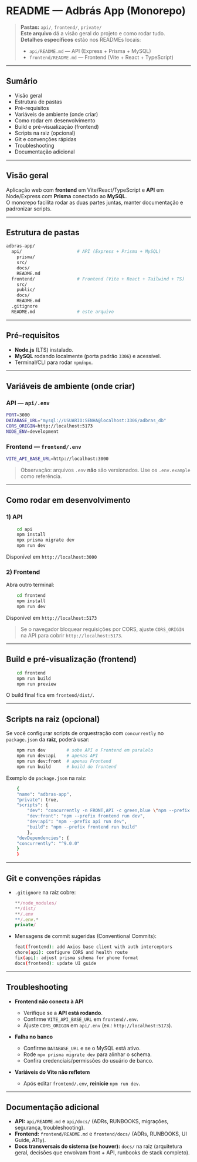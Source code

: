 # README — Adbrás App (Monorepo)

> **Pastas:** `api/`, `frontend/`, `private/`  
> **Este arquivo** dá a visão geral do projeto e como rodar tudo.  
> **Detalhes específicos** estão nos READMEs locais:
> - `api/README.md` — API (Express + Prisma + MySQL)
> - `frontend/README.md` — Frontend (Vite + React + TypeScript)

---

## Sumário
- Visão geral
- Estrutura de pastas
- Pré-requisitos
- Variáveis de ambiente (onde criar)
- Como rodar em desenvolvimento
- Build e pré-visualização (frontend)
- Scripts na raiz (opcional)
- Git e convenções rápidas
- Troubleshooting
- Documentação adicional

---

## Visão geral
Aplicação web com **frontend** em Vite/React/TypeScript e **API** em Node/Express com **Prisma** conectado ao **MySQL**.  
O monorepo facilita rodar as duas partes juntas, manter documentação e padronizar scripts.

---

## Estrutura de pastas
```bash
adbras-app/
  api/                     # API (Express + Prisma + MySQL)
    prisma/
    src/
    docs/
    README.md
  frontend/                # Frontend (Vite + React + Tailwind + TS)
    src/
    public/
    docs/
    README.md
  .gitignore
  README.md                # este arquivo
```

---

## Pré-requisitos
- **Node.js** (LTS) instalado.
- **MySQL** rodando localmente (porta padrão `3306`) e acessível.
- Terminal/CLI para rodar `npm`/`npx`.

---

## Variáveis de ambiente (onde criar)

### API — `api/.env`
```bash
PORT=3000
DATABASE_URL="mysql://USUARIO:SENHA@localhost:3306/adbras_db"
CORS_ORIGIN=http://localhost:5173
NODE_ENV=development
```

### Frontend — `frontend/.env`
```bash
VITE_API_BASE_URL=http://localhost:3000
```

> Observação: arquivos `.env` **não** são versionados. Use os `.env.example` como referência.

---

## Como rodar em desenvolvimento

### 1) API
```bash
    cd api
    npm install
    npx prisma migrate dev
    npm run dev
```
Disponível em `http://localhost:3000`

### 2) Frontend
Abra outro terminal:
```bash
    cd frontend
    npm install
    npm run dev
```
Disponível em `http://localhost:5173`

> Se o navegador bloquear requisições por CORS, ajuste `CORS_ORIGIN` na API para cobrir `http://localhost:5173`.

---

## Build e pré-visualização (frontend)
```bash
    cd frontend
    npm run build
    npm run preview
```
O build final fica em `frontend/dist/`.

---

## Scripts na raiz (opcional)
Se você configurar scripts de orquestração com `concurrently` no `package.json` da **raiz**, poderá usar:

```bash
    npm run dev        # sobe API e Frontend em paralelo
    npm run dev:api    # apenas API
    npm run dev:front  # apenas Frontend
    npm run build      # build do frontend
```

Exemplo de `package.json` na raiz:
```bash
    {
    "name": "adbras-app",
    "private": true,
    "scripts": {
        "dev": "concurrently -n FRONT,API -c green,blue \"npm --prefix frontend run dev\" \"npm --prefix api run dev\"",
        "dev:front": "npm --prefix frontend run dev",
        "dev:api": "npm --prefix api run dev",
        "build": "npm --prefix frontend run build"
        },
    "devDependencies": {
    "concurrently": "^9.0.0"
    }
    }
```

---

## Git e convenções rápidas
- `.gitignore` na raiz cobre:
  ```js
  **/node_modules/
  **/dist/
  **/.env
  **/.env.*
  private/
  ```
- Mensagens de commit sugeridas (Conventional Commits):
  ```bash
  feat(frontend): add Axios base client with auth interceptors
  chore(api): configure CORS and health route
  fix(api): adjust prisma schema for phone format
  docs(frontend): update UI guide
  ```

---

## Troubleshooting
- **Frontend não conecta à API**
  - Verifique se a **API está rodando**.
  - Confirme `VITE_API_BASE_URL` em `frontend/.env`.
  - Ajuste `CORS_ORIGIN` em `api/.env` (ex.: `http://localhost:5173`).

- **Falha no banco**
  - Confirme `DATABASE_URL` e se o MySQL está ativo.
  - Rode `npx prisma migrate dev` para alinhar o schema.
  - Confira credenciais/permissões do usuário de banco.

- **Variáveis do Vite não refletem**
  - Após editar `frontend/.env`, **reinicie** `npm run dev`.

---

## Documentação adicional
- **API:** `api/README.md` e `api/docs/` (ADRs, RUNBOOKS, migrações, segurança, troubleshooting).  
- **Frontend:** `frontend/README.md` e `frontend/docs/` (ADRs, RUNBOOKS, UI Guide, A11y).  
- **Docs transversais do sistema (se houver):** `docs/` na raiz (arquitetura geral, decisões que envolvam front + API, runbooks de stack completo).
